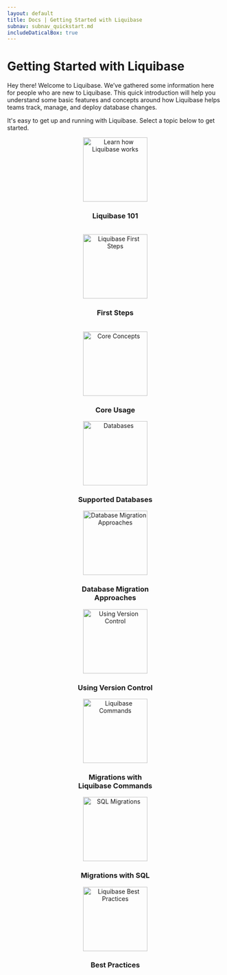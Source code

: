 ```yaml
---
layout: default
title: Docs | Getting Started with Liquibase 
subnav: subnav_quickstart.md
includeDaticalBox: true
---
```


# Getting Started with Liquibase
Hey there! Welcome to Liquibase. We’ve gathered some information here for people who are new to Liquibase. This quick introduction will help you understand some basic features and concepts around how Liquibase helps teams track, manage, and deploy database changes. 

It's easy to get up and running with Liquibase. Select a topic below to get started.

<div class="tile-container">
    <div class="tile-item" align="center">
        <a href="/get_started/how-lb-works.html"><img src="/images/quickstart/liquibase-101.png" width="150px" alt="Learn how Liquibase works"></a>
        <h3>Liquibase 101</h3>
        <br>
    </div>
    <div class="tile-item" align="center">
        <a href="/get_started/lb-first-steps.html"><img src="/images/quickstart/first-steps-liquibase.png" width="150px" alt="Liquibase First Steps"></a>
        <h3>First Steps</h3>
        <br>
    </div>
    <div class="tile-item" align="center">
        <a href="/get_started/lb-core-usage-concepts.html"><img src="/images/quickstart/core-usage.png" width="150px" alt="Core Concepts"></a>
        <h3>Core Usage</h3>
    </div>
    <div class="tile-item" align="center">
        <a href="/databases.html"><img src="/images/quickstart/databases-supported-liquibase.png" width="150px" alt="Databases"></a>
        <h3>Supported Databases</h3>
    </div>
    <div class="tile-item" align="center">
        <a href="/get_started/database-migration-approaches.html"><img src="/images/quickstart/database-approaches.png" width="150px" alt="Database Migration Approaches"></a>
        <h3>Database Migration<br/>Approaches</h3>
    </div>
    <div class="tile-item" align="center">
        <a href="/get_started/version_control_info.html"><img src="/images/quickstart/using-source-control.png" width="150px" alt="Using Version Control"></a>
        <h3>Using Version Control</h3>
    </div>
    <div class="tile-item" align="center">
        <a href="/get_started/quickstart_lb.html"><img src="/images/quickstart/liquibase-functions.png" width="150px" alt="Liquibase Commands"></a>
        <h3>Migrations with <br> Liquibase Commands</h3>
    </div>
    <div class="tile-item" align="center">
        <a href="/get_started/quickstart_sql.html"><img src="/images/quickstart/migrations-with-sql.png" width="150px" alt="SQL Migrations"></a>
        <h3>Migrations with SQL</h3>
    </div>
    <div class="tile-item" align="center">
        <a href="/bestpractices.html"><img src="/images/quickstart/liquibase-best-practices.png" width="150px" alt="Liquibase Best Practices"></a>
        <h3>Best Practices</h3>
    </div>
</div>


